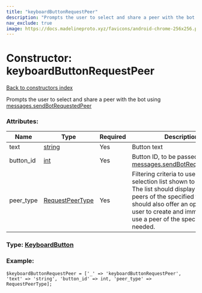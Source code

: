 ```yaml
---
title: "keyboardButtonRequestPeer"
description: "Prompts the user to select and share a peer with the bot using messages.sendBotRequestedPeer"
nav_exclude: true
image: https://docs.madelineproto.xyz/favicons/android-chrome-256x256.png
---
```

# Constructor: keyboardButtonRequestPeer  
[Back to constructors index](/API_docs/constructors/index.html)



Prompts the user to select and share a peer with the bot using [messages.sendBotRequestedPeer](../methods/messages.sendBotRequestedPeer.html)

### Attributes:

| Name     |    Type       | Required | Description |
|----------|---------------|----------|-------------|
|text|[string](/API_docs/types/string.html) | Yes|Button text|
|button\_id|[int](/API_docs/types/int.html) | Yes|Button ID, to be passed to [messages.sendBotRequestedPeer](../methods/messages.sendBotRequestedPeer.html).|
|peer\_type|[RequestPeerType](/API_docs/types/RequestPeerType.html) | Yes|Filtering criteria to use for the peer selection list shown to the user. <br>The list should display all existing peers of the specified type, and should also offer an option for the user to create and immediately use a peer of the specified type, if needed.|



### Type: [KeyboardButton](/API_docs/types/KeyboardButton.html)


### Example:

```
$keyboardButtonRequestPeer = ['_' => 'keyboardButtonRequestPeer', 'text' => 'string', 'button_id' => int, 'peer_type' => RequestPeerType];
```  
